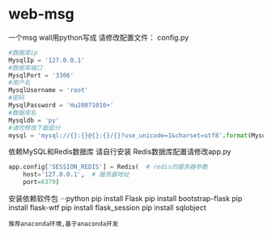 # web-msg
一个msg wall用python写成
请修改配置文件：
config.py
```python
#数据库ip
MysqlIp = '127.0.0.1'
#数据库端口
MysqlPort = '3306'
#用户名
MysqlUsername = 'root'
#密码
MysqlPassword = 'Hu20071010+'
#数据库名
Mysqldb = 'py'
#请勿修改下面部分
mysql = 'mysql://{}:{}@{}:{}/{}?use_unicode=1&charset=utf8'.format(MysqlUsername, MysqlPassword, MysqlIp, MysqlPort, Mysqldb)
```
依赖MySQL和Redis数据库
请自行安装
Redis数据库配置请修改app.py
```python
app.config['SESSION_REDIS'] = Redis(  # redis的服务器参数
    host='127.0.0.1',  # 服务器地址
    port=6379)
```
安装依赖软件包
···python
pip install Flask
pip install bootstrap-flask
pip install flask-wtf
pip install flask_session
pip install sqlobject
```
推荐anaconda环境,基于anaconda开发
